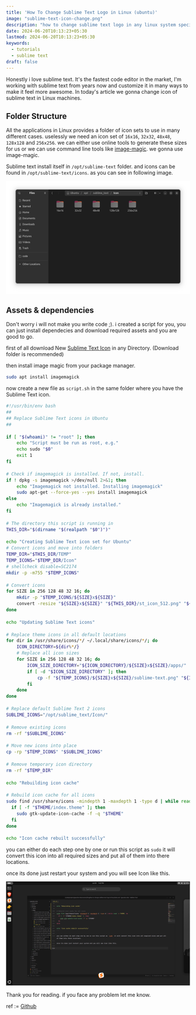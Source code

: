 ```yaml
---
title: 'How To Change Sublime Text Logo in Linux (ubuntu)'
image: "sublime-text-icon-change.png"
description: "how to change sublime text logo in any linux system specially on ubuntu. step by step guide"
date: 2024-06-20T10:13:23+05:30
lastmod: 2024-06-20T10:13:23+05:30
keywords:
  - tutorials
  - sublime text
draft: false
---
```


Honestly i love sublime text. It's the fastest code editor in the market, I'm working with sublime text from years now and customize it in many ways to make it feel more awesome. In today's article we gonna change icon of sublime text in Linux machines.

## Folder Structure

All the applications in Linux provides a folder of icon sets to use in many different cases. uselessly we need an icon set of `16x16`, `32x32`, `48x48`, `128x128` and `256x256`. we can either use online tools to generate these sizes for us or we can use command line tools like [image-magic](https://imagemagick.org/index.php). we gonna use image-magic.

Sublime text install itself in `/opt/sublime-text` folder. and icons can be found in `/opt/sublime-text/icons`. as you can see in following image.

![file manager screenshot](file-manager.png)

## Assets & dependencies

Don't worry i will not make you write code ;). i created a script for you, you can just install dependecies and download required assets and you are good to go.

first of all download New [Sublime Text Icon](st_icon_512.png) in any Directory. (Download folder is recommended)

then install image magic from your package manager.

```sh
sudo apt install imagemagick
```

now create a new file as `script.sh` in the same folder where you have the Sublime Text icon.

```sh
#!/usr/bin/env bash
##
## Replace Sublime Text icons in Ubuntu
##

if [ "$(whoami)" != "root" ]; then
    echo "Script must be run as root, e.g."
    echo sudo "$0"
    exit 1
fi

# Check if imagemagick is installed. If not, install.
if ! dpkg -s imagemagick >/dev/null 2>&1; then
    echo "Imagemagick not installed. Installing imagemagick"
    sudo apt-get --force-yes --yes install imagemagick
else
    echo "Imagemagick is already installed."
fi

# The directory this script is running in
THIS_DIR="$(dirname "$(realpath "$0")")"

echo "Creating Sublime Text icon set for Ubuntu"
# Convert icons and move into folders
TEMP_DIR="$THIS_DIR/TEMP"
TEMP_ICONS="$TEMP_DIR/Icon"
# shellcheck disable=SC2174
mkdir -p -m755 "$TEMP_ICONS"

# Convert icons
for SIZE in 256 128 48 32 16; do
    mkdir -p "$TEMP_ICONS/${SIZE}x${SIZE}"
    convert -resize "${SIZE}x${SIZE}" "${THIS_DIR}/st_icon_512.png" "${TEMP_ICONS}/${SIZE}x${SIZE}/sublime-text.png"
done

echo "Updating Sublime Text icons"

# Replace theme icons in all default locations
for dir in /usr/share/icons/*/ ~/.local/share/icons/*/; do
    ICON_DIRECTORY=${dir%*/}
    # Replace all icon sizes
    for SIZE in 256 128 48 32 16; do
        ICON_SIZE_DIRECTORY="${ICON_DIRECTORY}/${SIZE}x${SIZE}/apps/"
        if [ -d "$ICON_SIZE_DIRECTORY" ]; then
            cp -f "${TEMP_ICONS}/${SIZE}x${SIZE}/sublime-text.png" "${ICON_SIZE_DIRECTORY}/sublime-text.png"
        fi
    done
done

# Replace default Sublime Text 2 icons
SUBLIME_ICONS="/opt/sublime_text/Icon/"

# Remove existing icons
rm -rf "$SUBLIME_ICONS"

# Move new icons into place
cp -rp "$TEMP_ICONS" "$SUBLIME_ICONS"

# Remove temporary icon directory
rm -rf "$TEMP_DIR"

echo "Rebuilding icon cache"

# Rebuild icon cache for all icons
sudo find /usr/share/icons -mindepth 1 -maxdepth 1 -type d | while read -r THEME; do
  if [ -f "$THEME/index.theme" ]; then
    sudo gtk-update-icon-cache -f -q "$THEME"
  fi
done

echo "Icon cache rebuilt successfully"
```

you can either do each step one by one or run this script as `sudo` it will convert this icon into all required sizes and put all of them into there locations.

once its done just restart your system and you will see Icon like this.

![Sublime text icon](final-result.png)

Thank you for reading. if you face any problem let me know.

ref := [Github](https://gist.github.com/gxanshu/8c60aad3c5b300cf49ec1c0b4ab5a301)